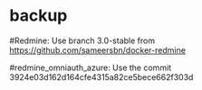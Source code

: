 # backup

#Redmine: Use branch 3.0-stable from https://github.com/sameersbn/docker-redmine

#redmine_omniauth_azure: Use the commit 3924e03d162d164cfe4315a82ce5bece662f303d

